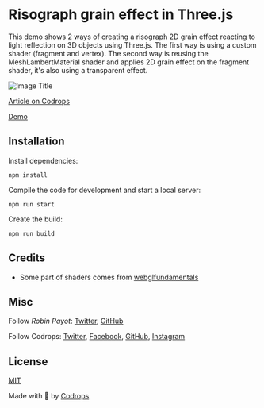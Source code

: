 # Risograph grain effect in Three.js

This demo shows 2 ways of creating a risograph 2D grain effect reacting to light reflection on 3D objects using Three.js. The first way is using a custom shader (fragment and vertex). The second way is reusing the MeshLambertMaterial shader and applies 2D grain effect on the fragment shader, it's also using a transparent effect.

![Image Title](https://generative-placeholders.glitch.me/image?width=800&height=600")

[Article on Codrops](https://tympanus.net/codrops/?p=)

[Demo](http://tympanus.net/Development/.../)


## Installation

Install dependencies:

```
npm install
```

Compile the code for development and start a local server:

```
npm run start
```

Create the build:

```
npm run build
```

## Credits

- Some part of shaders comes from [webglfundamentals](https://webglfundamentals.org/webgl/lessons/webgl-3d-lighting-point.html)

## Misc

Follow *Robin Payot*: [Twitter](https://twitter.com/RobinPayot), [GitHub](https://github.com/Robpayot)

Follow Codrops: [Twitter](http://www.twitter.com/codrops), [Facebook](http://www.facebook.com/codrops), [GitHub](https://github.com/codrops), [Instagram](https://www.instagram.com/codropsss/)

## License
[MIT](LICENSE)

Made with :blue_heart:  by [Codrops](http://www.codrops.com)

